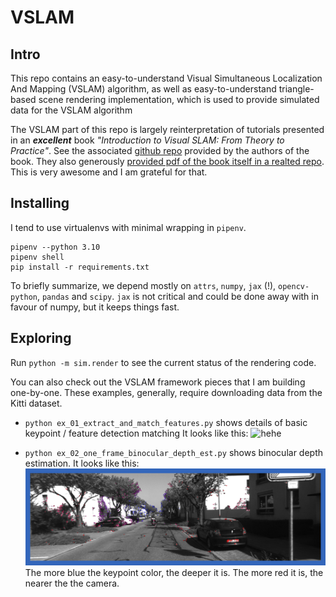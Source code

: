 VSLAM
=====

Intro
-----

This repo contains an easy-to-understand Visual Simultaneous Localization And Mapping (VSLAM) algorithm, as well
as easy-to-understand triangle-based scene rendering implementation, which is used to provide simulated
data for the VSLAM algorithm


The VSLAM part of this repo is largely reinterpretation of tutorials presented in an ***excellent*** book 
*"Introduction to Visual SLAM: From Theory to Practice"*. See the associated
[github repo](https://github.com/gaoxiang12/slambook) provided by the authors of the book.
They also generously [provided pdf of the book itself in a realted repo](https://github.com/gaoxiang12/slambook-en/blob/master/slambook-en.pdf).
This is very awesome and I am grateful for that.


Installing
----------

I tend to use virtualenvs with minimal wrapping in `pipenv`.

```
pipenv --python 3.10
pipenv shell
pip install -r requirements.txt
```


To briefly summarize, we depend mostly on `attrs`, `numpy`, `jax` (!), `opencv-python`, `pandas` and `scipy`.
`jax` is not critical and could be done away with in favour of numpy, but it keeps things fast.


Exploring
----------

Run `python -m sim.render` to see the current status of the rendering code.

You can also check out the VSLAM framework pieces that I am building one-by-one.
These examples, generally, require downloading data from the Kitti dataset.

- `python ex_01_extract_and_match_features.py` shows details of basic keypoint / feature detection matching
It looks like this: ![hehe](imgs/feature_matching.gif)
  
- `python ex_02_one_frame_binocular_depth_est.py` shows binocular depth estimation.
  It looks like this: ![hehe](imgs/binocular_depth_estimation.png)
  The more blue the keypoint color, the deeper it is. The more red it is, the nearer the the camera.
    
